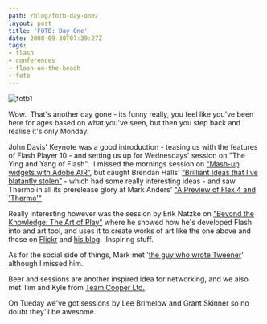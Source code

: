 ```yaml
---
path: /blog/fotb-day-one/
layout: post
title: 'FOTB: Day One'
date: 2008-09-30T07:39:27Z
tags:
- flash
- conferences
- flash-on-the-beach
- fotb
---
```


![](http://uploads.psyked.co.uk/2008/09/fotb1.jpg "fotb1")

Wow.  That's another day gone - its funny really, you feel like you've been here for ages based on what you've seen, but then you step back and realise it's only Monday.

John Davis' Keynote was a good introduction - teasing us with the features of Flash Player 10 - and setting us up for Wednesdays' session on "The Ying and Yang of Flash".  I missed the mornings session on [“Mash-up widgets with Adobe AIR”](http://www.flashonthebeach.com/sessions/index.php?pageid=2194), but caught Brendan Halls' [“Brilliant Ideas that I’ve blatantly stolen”](http://www.flashonthebeach.com/sessions/index.php?pageid=2112) \- which had some really interesting ideas - and saw Thermo in all its prerelease glory at Mark Anders' ["A Preview of Flex 4 and 'Thermo'"](http://www.flashonthebeach.com/sessions/index.php?pageid=2174)

Really interesting however was the session by Erik Natzke on ["Beyond the Knowledge: The Art of Play"](http://www.flashonthebeach.com/sessions/index.php?pageid=2101) where he showed how he's developed Flash into and art tool, and uses it to create works of art like the one above and those on [Flickr](http://www.flickr.com/photos/natzke/) and [his blog](http://jot.eriknatzke.com/).  Inspiring stuff.

As for the social side of things, Mark met '[the guy who wrote Tweener](http://natejc.com/blog/)' although I missed him.

Beer and sessions are another inspired idea for networking, and we also met Tim and Kyle from [Team Cooper Ltd.](http://www.teamcooper.co.uk/).

On Tueday we've got sessions by Lee Brimelow and Grant Skinner so no doubt they'll be awesome.